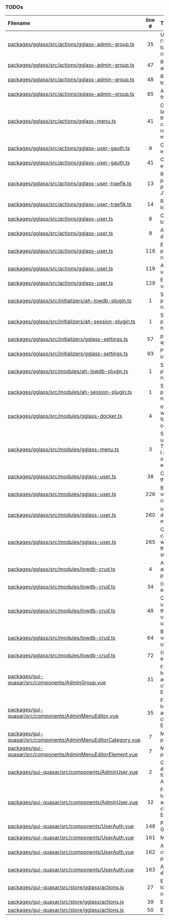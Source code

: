 ### TODOs

| Filename                                                                                                                            | line # | TODO                                                                                                              |
| :---------------------------------------------------------------------------------------------------------------------------------- | :----: | :---------------------------------------------------------------------------------------------------------------- |
| [packages/gglass/src/actions/gglass-admin-group.ts](packages/gglass/src/actions/gglass-admin-group.ts#L35)                          |   35   | Upsert was because I'm lazy... Should split to create/update/replace                                              |
| [packages/gglass/src/actions/gglass-admin-group.ts](packages/gglass/src/actions/gglass-admin-group.ts#L47)                          |   47   | Restrict "id" input to alphanum only                                                                              |
| [packages/gglass/src/actions/gglass-admin-group.ts](packages/gglass/src/actions/gglass-admin-group.ts#L48)                          |   48   | Restrict "icon" input to alphanum only                                                                            |
| [packages/gglass/src/actions/gglass-admin-group.ts](packages/gglass/src/actions/gglass-admin-group.ts#L85)                          |   85   | Also remove group from all afflicted users                                                                        |
| [packages/gglass/src/actions/gglass-menu.ts](packages/gglass/src/actions/gglass-menu.ts#L41)                                        |   41   | Check GUI about lazyload and rewrite this for category+menu rather than recursive menu                            |
| [packages/gglass/src/actions/gglass-user-gauth.ts](packages/gglass/src/actions/gglass-user-gauth.ts#L9)                             |   9    | Check for possible error flows                                                                                    |
| [packages/gglass/src/actions/gglass-user-gauth.ts](packages/gglass/src/actions/gglass-user-gauth.ts#L41)                            |   41   | Check for possible error flows                                                                                    |
| [packages/gglass/src/actions/gglass-user-traefik.ts](packages/gglass/src/actions/gglass-user-traefik.ts#L13)                        |   13   | Re-Eval psk handling, possibly TOTP of peerkey or Signed-JWT                                                      |
| [packages/gglass/src/actions/gglass-user-traefik.ts](packages/gglass/src/actions/gglass-user-traefik.ts#L14)                        |   14   | Rewrite this to utilize lowdbCrud                                                                                 |
| [packages/gglass/src/actions/gglass-user.ts](packages/gglass/src/actions/gglass-user.ts#L8)                                         |   8    | Consider other auth login flows                                                                                   |
| [packages/gglass/src/actions/gglass-user.ts](packages/gglass/src/actions/gglass-user.ts#L9)                                         |   9    | Add API to let user delete self                                                                                   |
| [packages/gglass/src/actions/gglass-user.ts](packages/gglass/src/actions/gglass-user.ts#L118)                                       |  118   | Enable/Disable if permitted in configuration                                                                      |
| [packages/gglass/src/actions/gglass-user.ts](packages/gglass/src/actions/gglass-user.ts#L119)                                       |  119   | Always activate if user table is empty                                                                            |
| [packages/gglass/src/actions/gglass-user.ts](packages/gglass/src/actions/gglass-user.ts#L129)                                       |  129   | Email format validation                                                                                           |
| [packages/gglass/src/initializers/ah-lowdb-plugin.ts](packages/gglass/src/initializers/ah-lowdb-plugin.ts#L1)                       |   1    | Split ah-lowdb-plugin off as it's own npm module                                                                  |
| [packages/gglass/src/initializers/ah-session-plugin.ts](packages/gglass/src/initializers/ah-session-plugin.ts#L1)                   |   1    | Split ah-session-plugin off as it's own npm module                                                                |
| [packages/gglass/src/initializers/gglass-settings.ts](packages/gglass/src/initializers/gglass-settings.ts#L57)                      |   57   | pub/priv key approach later?                                                                                      |
| [packages/gglass/src/initializers/gglass-settings.ts](packages/gglass/src/initializers/gglass-settings.ts#L93)                      |   93   | Proper error checking in this section                                                                             |
| [packages/gglass/src/modules/ah-lowdb-plugin.ts](packages/gglass/src/modules/ah-lowdb-plugin.ts#L1)                                 |   1    | Split ah-lowdb-plugin off as it's own npm module                                                                  |
| [packages/gglass/src/modules/ah-session-plugin.ts](packages/gglass/src/modules/ah-session-plugin.ts#L1)                             |   1    | Split ah-session-plugin off as it's own npm module                                                                |
| [packages/gglass/src/modules/gglass-docker.ts](packages/gglass/src/modules/gglass-docker.ts#L4)                                     |   4    | module to interface with docker service for auto-importing container uris                                         |
| [packages/gglass/src/modules/gglass-menu.ts](packages/gglass/src/modules/gglass-menu.ts#L3)                                         |   3    | Should probably give up on using Typescript interfaces, I seem to be relying on actionhero to enforce them anyhow |
| [packages/gglass/src/modules/gglass-user.ts](packages/gglass/src/modules/gglass-user.ts#L38)                                        |   38   | Correct and validate this for http and https                                                                      |
| [packages/gglass/src/modules/gglass-user.ts](packages/gglass/src/modules/gglass-user.ts#L226)                                       |  226   | Better creation verification that the creation has failed                                                         |
| [packages/gglass/src/modules/gglass-user.ts](packages/gglass/src/modules/gglass-user.ts#L260)                                       |  260   | update function doesn't enforce model.user interface                                                              |
| [packages/gglass/src/modules/gglass-user.ts](packages/gglass/src/modules/gglass-user.ts#L265)                                       |  265   | Consider any error cases from this workflow, and that the updates were successful                                 |
| [packages/gglass/src/modules/lowdb-crud.ts](packages/gglass/src/modules/lowdb-crud.ts#L4)                                           |   4    | Add error handling and allow it to propagate outward                                                              |
| [packages/gglass/src/modules/lowdb-crud.ts](packages/gglass/src/modules/lowdb-crud.ts#L34)                                          |   34   | {created: boolean, entry: X}                                                                                      |
| [packages/gglass/src/modules/lowdb-crud.ts](packages/gglass/src/modules/lowdb-crud.ts#L48)                                          |   48   | Check all places using update to see if they expect replace vs update, then update these                          |
| [packages/gglass/src/modules/lowdb-crud.ts](packages/gglass/src/modules/lowdb-crud.ts#L64)                                          |   64   | Better creation verification that the update has failed                                                           |
| [packages/gglass/src/modules/lowdb-crud.ts](packages/gglass/src/modules/lowdb-crud.ts#L72)                                          |   72   | {replaced: boolean, entry: X}                                                                                     |
| [packages/gui-quasar/src/components/AdminGroup.vue](packages/gui-quasar/src/components/AdminGroup.vue#L31)                          |   31   | Figure out how the heck to get the accordion to quit changing when I hit Edit                                     |
| [packages/gui-quasar/src/components/AdminMenuEditor.vue](packages/gui-quasar/src/components/AdminMenuEditor.vue#L35)                |   35   | Figure out how the heck to get the accordion to quit changing when I hit Edit                                     |
| [packages/gui-quasar/src/components/AdminMenuEditorCategory.vue](packages/gui-quasar/src/components/AdminMenuEditorCategory.vue#L7) |   7    | Make dialog visually prettier/organized                                                                           |
| [packages/gui-quasar/src/components/AdminMenuEditorElement.vue](packages/gui-quasar/src/components/AdminMenuEditorElement.vue#L7)   |   7    | Make dialog visually prettier/organized                                                                           |
| [packages/gui-quasar/src/components/AdminUser.vue](packages/gui-quasar/src/components/AdminUser.vue#L2)                             |   2    | Cut out the create dialog from here, finish tinkering with AdminUserElement                                       |
| [packages/gui-quasar/src/components/AdminUser.vue](packages/gui-quasar/src/components/AdminUser.vue#L32)                            |   32   | Figure out how the heck to get the accordion to quit changing when I hit Edit                                     |
| [packages/gui-quasar/src/components/UserAuth.vue](packages/gui-quasar/src/components/UserAuth.vue#L148)                             |  148   | Put in a proper Google icon here                                                                                  |
| [packages/gui-quasar/src/components/UserAuth.vue](packages/gui-quasar/src/components/UserAuth.vue#L161)                             |  161   | Make prettier                                                                                                     |
| [packages/gui-quasar/src/components/UserAuth.vue](packages/gui-quasar/src/components/UserAuth.vue#L162)                             |  162   | Add flow for user to change own password                                                                          |
| [packages/gui-quasar/src/components/UserAuth.vue](packages/gui-quasar/src/components/UserAuth.vue#L163)                             |  163   | Add flow for user to delete self                                                                                  |
| [packages/gui-quasar/src/store/gglass/actions.js](packages/gui-quasar/src/store/gglass/actions.js#L27)                              |   27   | Error popup, clear local cookies/sessions                                                                         |
| [packages/gui-quasar/src/store/gglass/actions.js](packages/gui-quasar/src/store/gglass/actions.js#L39)                              |   39   | Error popup                                                                                                       |
| [packages/gui-quasar/src/store/gglass/actions.js](packages/gui-quasar/src/store/gglass/actions.js#L50)                              |   50   | Error popup                                                                                                       |
